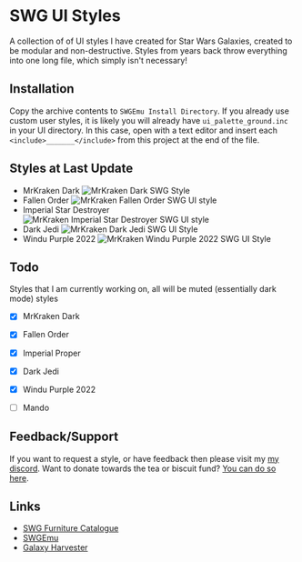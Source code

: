 # SWG UI Styles

A collection of of UI styles I have created for Star Wars Galaxies, created to be modular and non-destructive. Styles from years back throw everything into one long file, which simply isn't necessary!

## Installation

Copy the archive contents to `SWGEmu Install Directory`.
If you already use custom user styles, it is likely you will already have `ui_palette_ground.inc` in your UI directory. In this case, open with a text editor and insert each `<include>_______</include>` from this project at the end of the file.

## Styles at Last Update
- MrKraken Dark
![MrKraken Dark SWG Style](https://i.imgur.com/aMFxEUT.png)
- Fallen Order
![MrKraken Fallen Order SWG UI style](https://i.imgur.com/t70ltIf.png)
- Imperial Star Destroyer
![MrKraken Imperial Star Destroyer SWG UI style](https://i.imgur.com/3WFGnOI.png)
- Dark Jedi
![MrKraken Dark Jedi SWG UI Style](https://i.imgur.com/EwSAph1.png)
- Windu Purple 2022
![MrKraken Windu Purple 2022 SWG UI Style](https://i.imgur.com/bWw8Hmt.png)

## Todo
Styles that I am currently working on, all will be muted (essentially dark mode) styles

- [x] MrKraken Dark
- [x] Fallen Order
- [x] Imperial Proper
- [x] Dark Jedi
- [x] Windu Purple 2022
- [ ] Mando


## Feedback/Support
If you want to request a style, or have feedback then please visit my [my discord](https://discord.mrkraken.art). Want to donate towards the tea or biscuit fund? [You can do so here](https://streamelements.com/realmrkraken/tip).

## Links
- [SWG Furniture Catalogue](https://swg.mrkraken.art/architect/)
- [SWGEmu](https://www.swgemu.com)
- [Galaxy Harvester](https://www.galaxyharvester.com)
